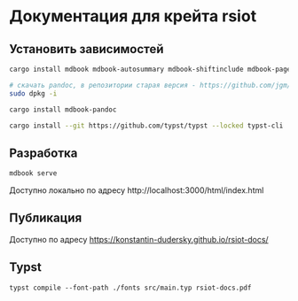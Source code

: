 # Документация для крейта rsiot

## Установить зависимостей

```bash
cargo install mdbook mdbook-autosummary mdbook-shiftinclude mdbook-pagetoc

# скачать pandoc, в репозитории старая версия - https://github.com/jgm/pandoc/releases/latest
sudo dpkg -i

cargo install mdbook-pandoc

cargo install --git https://github.com/typst/typst --locked typst-cli
```

## Разработка

```bash
mdbook serve
```

Доступно локально по адресу http://localhost:3000/html/index.html

## Публикация

Доступно по адресу https://konstantin-dudersky.github.io/rsiot-docs/


## Typst

```nushell
typst compile --font-path ./fonts src/main.typ rsiot-docs.pdf
```
